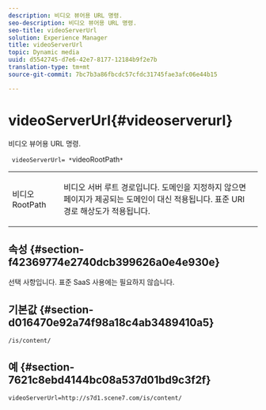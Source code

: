 ```yaml
---
description: 비디오 뷰어용 URL 명령.
seo-description: 비디오 뷰어용 URL 명령.
seo-title: videoServerUrl
solution: Experience Manager
title: videoServerUrl
topic: Dynamic media
uuid: d5542745-d7e6-42e7-8177-12184b9f2e7b
translation-type: tm+mt
source-git-commit: 7bc7b3a86fbcdc57cfdc31745fae3afc06e44b15

---
```



# videoServerUrl{#videoserverurl}

비디오 뷰어용 URL 명령.

` videoServerUrl= *`videoRootPath`*`

<table id="table_C616483932C2482CA9794DDD7313FD7C"> 
 <tbody> 
  <tr> 
   <td colname="col1"> <p> <span class="codeph"> 비디오 <span class="varname"> RootPath</span></span> </p> </td> 
   <td colname="col2"> <p> 비디오 서버 루트 경로입니다. 도메인을 지정하지 않으면 페이지가 제공되는 도메인이 대신 적용됩니다. 표준 URI 경로 해상도가 적용됩니다. </p> </td> 
  </tr> 
 </tbody> 
</table>

## 속성 {#section-f42369774e2740dcb399626a0e4e930e}

선택 사항입니다. 표준 SaaS 사용에는 필요하지 않습니다.

## 기본값 {#section-d016470e92a74f98a18c4ab3489410a5}

`/is/content/`

## 예 {#section-7621c8ebd4144bc08a537d01bd9c3f2f}

```
videoServerUrl=http://s7d1.scene7.com/is/content/
```

